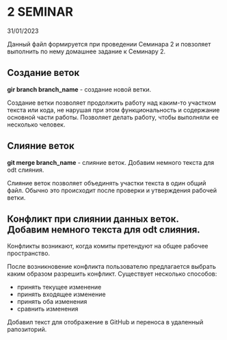 # 2 SEMINAR
31/01/2023

Данный файл формируется при проведении Семинара 2 и повзоляет выполнить по нему домашнее задание к Семинару 2.

## Создание веток
**gir branch branch_name** - создание новой ветки.

Создание ветки позволяет продолжить работу над каким-то участком текста или кода, не нарушая при этом функциональность и содержание основной части работы. Позволяет делать работу, чтобы выполняли ее несколько человек.

## Слияние веток
**git merge branch_name** - слияние веток.
Добавим немного текста для odt слияния.

Слияние веток позволяет объединять участки текста в один общий файл. Обычно это происходит после проверки и утверждения рабочей ветки. 

## Конфликт при слиянии данных веток. Добавим немного текста для odt слияния.

Конфликты возникают, когда комиты претендуют на общее рабочее пространство.

После возникновение конфликта пользователю предлагается выбрать каким образом разрешить конфликт. Существует несколько способов:

* принять текущее изменение
* принять входящее изменение
* принять оба изменения
* сравнить изменения

Добавил текст для отображение в GitHub и переноса в удаленный рапозиторий.